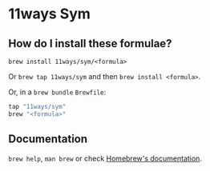# 11ways Sym

## How do I install these formulae?

`brew install 11ways/sym/<formula>`

Or `brew tap 11ways/sym` and then `brew install <formula>`.

Or, in a `brew bundle` `Brewfile`:

```ruby
tap "11ways/sym"
brew "<formula>"
```

## Documentation

`brew help`, `man brew` or check [Homebrew's documentation](https://docs.brew.sh).
